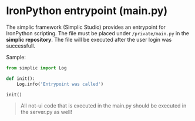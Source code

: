 # IronPython entrypoint (main.py)

The simplic framework (Simplic Studio) provides an entrypoint for IronPython scripting. The file
must be placed under `/private/main.py` in the __simplic repository__. The file will be executed after the user login was successfull.

Sample:

```python
from simplic import Log

def init():
	Log.info('Entrypoint was called')

init()
```

> All not-ui code that is executed in the main.py should be executed in the server.py as well!